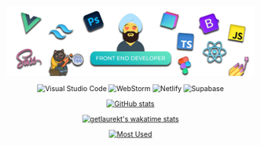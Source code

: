 <img src="https://github.com/getlaurekt/getlaurekt/blob/main/git.png" alt="Thumb"></img>
<div align="center">

![Visual Studio Code](https://img.shields.io/badge/Visual%20Studio%20Code-0078d7.svg?style=for-the-badge&logo=visual-studio-code&logoColor=white)
![WebStorm](https://img.shields.io/badge/webstorm-143?style=for-the-badge&logo=webstorm&logoColor=white&color=black)
![Netlify](https://img.shields.io/badge/netlify-%23000000.svg?style=for-the-badge&logo=netlify&logoColor=#00C7B7)
![Supabase](https://img.shields.io/badge/Supabase-3ECF8E?style=for-the-badge&logo=supabase&logoColor=white)

[![GitHub stats](https://github-readme-stats.vercel.app/api?username=getlaurekt&theme=vue-dark&line_height=27&border_radius=0&hide_border=true)](https://github.com/getlaurekt?tab=repositories)

[![getlaurekt's wakatime stats](https://github-readme-stats.vercel.app/api/wakatime?username=getlaurekt&theme=vue-dark&line_height=27&border_radius=0&hide_border=true)](https://github.com/getlaurekt?tab=repositories)

[![Most Used](https://github-readme-stats.vercel.app/api/top-langs/?username=getlaurekt&theme=vue-dark&line_height=27&border_radius=0&hide_border=true)](https://github.com/getlaurekt?tab=repositories)

</div>
